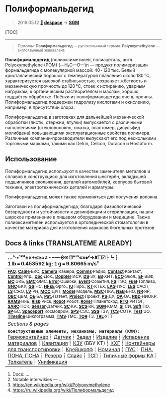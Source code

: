 # Полиформальдегид
> 2019.05.12 **[🚀](../index/index.md) [despace](index.md)** → **[SGM](sgm.md)**

[TOC]

---

> <small>*Термины:* **Полиформальдегид** — русскоязычный термин. **Polyoxymethylene** — англоязычный эквивалент.</small>

**Полиформальдеги́д** (полиоксиметиле́н, полиацеталь, англ. Polyoxymethylene (POM) (—Н₂С—О—)n — продукт полимеризации формальдегида с молекулярной массой: 40 ‑ 120 тыс. Белый кристаллический порошок с температурой плавления около 180 ℃, характеризуется высокой стабильностью, сохраняет жёсткость и механическую прочность до 120 ℃, стоек к истиранию, ударным нагрузкам, к органическим растворителям и маслам, хорошо поддаётся обработке. Плёнки из полиформальдегида очень прочны. Полиформальдегид подвержен гидролизу кислотами и окислению, например, в присутствии хлора.

Полиформальдегид в заготовках для дальнейшей механической обработки (листы, стержни, втулки) выпускается с различными наполнениями (стекловолокно, смазка, эластомер, дисульфид молибдена) повышающими эксплуатационные свойства полимера. Различные компании‑производители выпускают его под несколькими торговыми марками, такими как Delrin, Celcon, Duracon и Hostaform.



## Использование
Полиформальдегид используют в качестве заменителя металлов и сплавов в конструкциях: для изготовления шестерён, вкладышей подшипников скольжения, деталей автомобилей, корпусов бытовой техники, электротехнических деталей и арматуры.

Полиформальдегид может также применяться для получения волокна.

Заготовки из полиформальдегида, благодаря физиологической безвредности и устойчивости к дезинфекции и стерилизации, нашли широкое применение в пищевом оборудовании и медицине. Также полиоксиметилен используется в ортопедической стоматологии в качестве материала для изготовления каркасов бюгельных протезов.



<p style="page-break-after:always"> </p>

## Docs & links (TRANSLATEME ALREADY)
|…°·•¹²³±×÷≤≥≈≠ ‑ −— ⎆✉ ❐“”’«»✔→✘☐☑├┕┆ 1 lb = 0.453592 kg; 1 g = 9.80665 m/s²|
|:--|
|<small>**[FAQ](faq.md)**, **[Cable](cable.md)**·БКС, **[Camera](camera.md)**·Камера, **[Comms](comms.md)**·Радио, **[Contact](contact.md)**·Контакт, **[Control](control.md)**·Упр., **[Doc](doc.md)**·Док., **[Doppler](doppler.md)**·ИСР, **[DS](ds.md)**·ЗУ, **[EB](eb.md)**·ХИТ, **[ECO](ecology.md)**·Экол., **[EF](ef.md)**·ВВФ, **[ElC](elc.md)**·ЭКБ, **[EMC](emc.md)**·ЭМС, **[Error](error.md)**·Ошибки, **[Event](event.md)**·События, **[FS](fs.md)**·ТЭО, **[Fuel](fuel.md)**·Топливо, **[GNC](gnc.md)**·БКУ, **[GS](scs.md)**·НС, **[HF&E](hfe.md)**·Эрго., **[IU](iu.md)**·Гиро., **[KT](kt.md)**·КТЕХ, **[LAG](lag.md)**·ПУC, **[LES](les.md)**·САСП, **[LS](ls.md)**·СЖО, **[LV](lv.md)**·РН, **[MCC](mcc.md)**·ЦУП, **[Model](model.md)**·Модель, **[MSC](sc.md)**·ПКА, **[N&B](nnb.md)**·БНО, **[NR](nr.md)**·ЯР, **[OBC](obc.md)**·ЦВМ, **[OE](oe.md)**·БА, **[Pat.](патент.md)**·Патент, **[Project](project.md)**·Проект, **[PS](ps.md)**·ДУ, **[QA](quality.md)**·QA, **[R&D](rnd.md)**·НИОКР, **[RAMS](rams.md)**·НиБ, **[Risk](risk.md)**·Риск, **[Robot](robotics.md)**·Робот, **[Rover](rover.md)**·Планетоход, **[RTG](rtg.md)**·РИТЭГ, **[SARC](sarc.md)**·ПСК, **[Sensor](sensor.md)**·Датчик, **[SC](sc.md)**·КА, **[SCS](scs.md)**·КК, **[SGM](sgm.md)**·КММ, **[SI](si.md)**·СИ, **[Soft](soft.md)**·ПО, **[SP](sp.md)**·БС, **[Spaceport](spaceport.md)**·Космодром, **[SPS](sps.md)**·СЭС, **[SSS](sss.md)**·ГЗУ, **[TCS](tcs.md)**·СОТР, **[Test](test.md)**·ЭО, **[Timeline](timeline.md)**·Циклограмма, **[TMS](tms.md)**·ТМС, **[TOR](tor.md)**·ТЗ, **[TRL](trl.md)**·УГТ</small>|
|*Sections & pages*|
|**`Конструктивные элементы, механизмы, материалы (КММ):`**<br> [Гермоконтейнер](гермоконтейнер.md) ┊ [Датчик](sensor.md) ┊ [Задел](margin.md) ┊ [Изделие](unit.md) ┊ [Испарение материалов](mat_sublime.md) ┊ [Кавитация](cavitation.md) ┊ [КЗУ](cinu.md) (ВБУ КТ) ┊ [КХГ](cgs.md) ┊ [Контейнеры для транспортировки](ship_contain.md) ┊ [Крейцкопф](crosshead.md) ┊ [Номинал](nominal.md) ┊ [ПУС](lag.md) ┊ [ПНА, ПОНА, ПСНА](aiad.md) ┊ [Резерв](reserve.md) ┊ [Слайс](слайс.md) ┊ [ТСП](tsp.md) ┊ [Типичные формы КА](sc_ts.md) ┊ [Толкатель](толкатель.md) ┊ [Унификация](commonality.md) |

   1. Docs: …
   1. Notable interwikies — …
   1. <https://en.wikipedia.org/wiki/Polyoxymethylene>
   1. <https://ru.wikipedia.org/wiki/Полиформальдегид>
